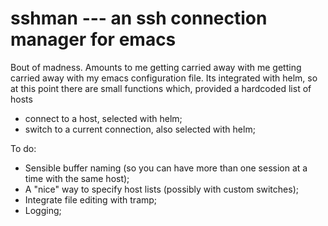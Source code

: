 sshman --- an ssh connection manager for emacs
==============================================

Bout of madness. Amounts to me getting carried away with me getting
carried away with my emacs configuration file. Its integrated with
helm, so at this point there are small functions which, provided a
hardcoded list of hosts

* connect to a host, selected with helm;
* switch to a current connection, also selected with helm;

To do:

* Sensible buffer naming (so you can have more than one session at a
  time with the same host);
* A "nice" way to specify host lists (possibly with custom switches);
* Integrate file editing with tramp;
* Logging;